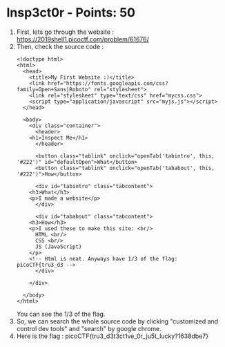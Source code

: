# Insp3ct0r - Points: 50

1. First, lets go through the website : https://2019shell1.picoctf.com/problem/61676/
2. Then, check the source code : 
    ```    
    <!doctype html>
    <html>
      <head>
        <title>My First Website :)</title>
        <link href="https://fonts.googleapis.com/css?family=Open+Sans|Roboto" rel="stylesheet">
        <link rel="stylesheet" type="text/css" href="mycss.css">
        <script type="application/javascript" src="myjs.js"></script>
      </head>

      <body>
        <div class="container">
          <header>
        <h1>Inspect Me</h1>
          </header>

          <button class="tablink" onclick="openTab('tabintro', this, '#222')" id="defaultOpen">What</button>
          <button class="tablink" onclick="openTab('tababout', this, '#222')">How</button>

          <div id="tabintro" class="tabcontent">
        <h3>What</h3>
        <p>I made a website</p>
          </div>

          <div id="tababout" class="tabcontent">
        <h3>How</h3>
        <p>I used these to make this site: <br/>
          HTML <br/>
          CSS <br/>
          JS (JavaScript)
        </p>
        <!-- Html is neat. Anyways have 1/3 of the flag: picoCTF{tru3_d3 -->
          </div>

        </div>

      </body>
    </html>
    ```
    You can see the 1/3 of the flag.
3. So, we can search the whole source code by clicking "customized and control dev tools" and "search" by google chrome.
4. Here is the flag : picoCTF{tru3_d3t3ct1ve_0r_ju5t_lucky?1638dbe7}
